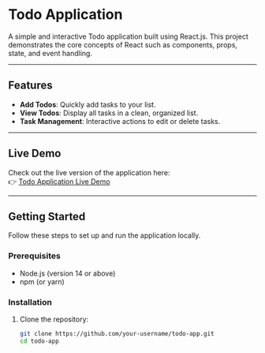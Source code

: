 # Todo Application

A simple and interactive Todo application built using React.js. This project demonstrates the core concepts of React such as components, props, state, and event handling.

---

## Features

- **Add Todos**: Quickly add tasks to your list.
- **View Todos**: Display all tasks in a clean, organized list.
- **Task Management**: Interactive actions to edit or delete tasks.

---

## Live Demo

Check out the live version of the application here:  
👉 [Todo Application Live Demo](https://cozy-froyo-25d34d.netlify.app/)

---

## Getting Started

Follow these steps to set up and run the application locally.

### Prerequisites

- Node.js (version 14 or above)
- npm (or yarn)

### Installation

1. Clone the repository:
   ```bash
   git clone https://github.com/your-username/todo-app.git
   cd todo-app
